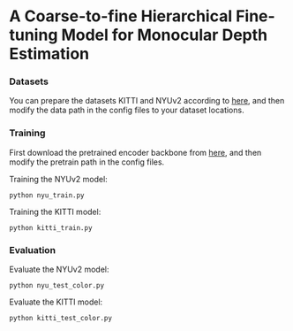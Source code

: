 # A Coarse-to-fine Hierarchical Fine-tuning Model for Monocular Depth Estimation

### Datasets
You can prepare the datasets KITTI and NYUv2 according to [here](https://github.com/cleinc/bts), and then modify the data path in the config files to your dataset locations.

### Training
First download the pretrained encoder backbone from [here](https://github.com/microsoft/Swin-Transformer), and then modify the pretrain path in the config files.

Training the NYUv2 model:
```
python nyu_train.py
```

Training the KITTI model:
```
python kitti_train.py
```


### Evaluation
Evaluate the NYUv2 model:
```
python nyu_test_color.py
```

Evaluate the KITTI model:
```
python kitti_test_color.py
```
